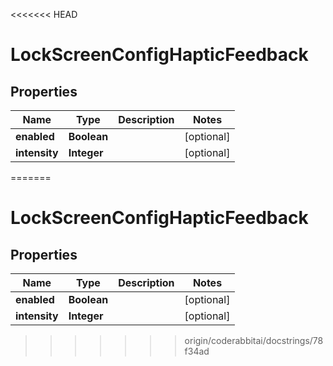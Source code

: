 <<<<<<< HEAD
# LockScreenConfigHapticFeedback

## Properties

| Name          | Type        | Description | Notes      |
|---------------|-------------|-------------|------------|
| **enabled**   | **Boolean** |             | [optional] |
| **intensity** | **Integer** |             | [optional] |
=======


# LockScreenConfigHapticFeedback


## Properties

| Name | Type | Description | Notes |
|------------ | ------------- | ------------- | -------------|
|**enabled** | **Boolean** |  |  [optional] |
|**intensity** | **Integer** |  |  [optional] |
>>>>>>> origin/coderabbitai/docstrings/78f34ad



